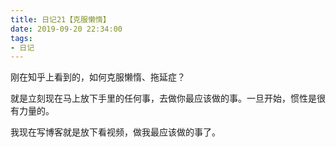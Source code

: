 ```yaml
---
title: 日记21【克服懒惰】
date: 2019-09-20 22:34:00
tags:
- 日记
---
```


刚在知乎上看到的，如何克服懒惰、拖延症？

就是立刻现在马上放下手里的任何事，去做你最应该做的事。一旦开始，惯性是很有力量的。

我现在写博客就是放下看视频，做我最应该做的事了。
